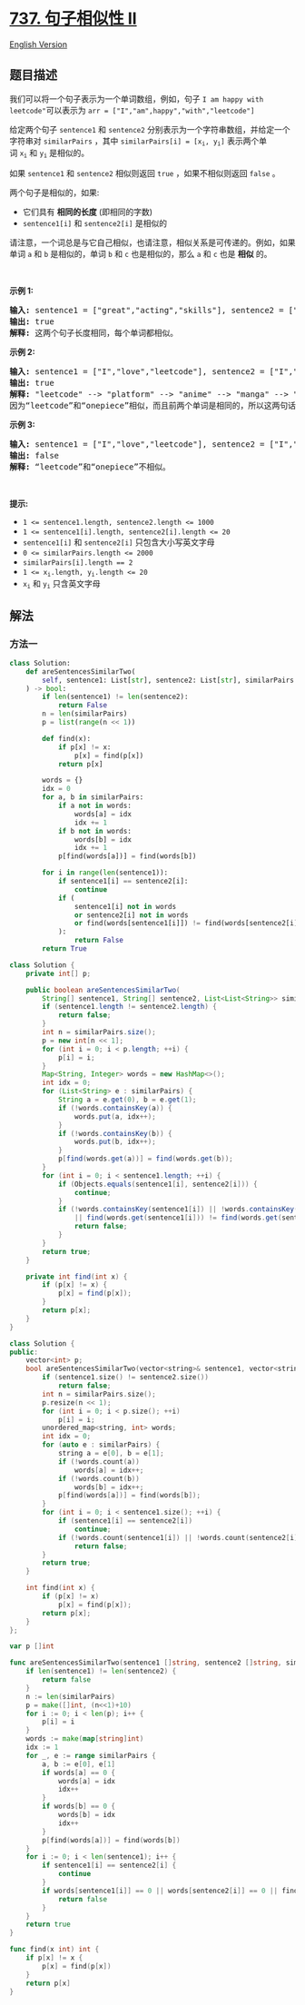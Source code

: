 # [737. 句子相似性 II](https://leetcode.cn/problems/sentence-similarity-ii)

[English Version](/solution/0700-0799/0737.Sentence%20Similarity%20II/README_EN.md)

## 题目描述

<!-- 这里写题目描述 -->

<p>我们可以将一个句子表示为一个单词数组，例如，句子 <code>I am happy with leetcode"</code>可以表示为&nbsp;<code>arr = ["I","am",happy","with","leetcode"]</code></p>

<p>给定两个句子 <code>sentence1</code> 和 <code>sentence2</code> 分别表示为一个字符串数组，并给定一个字符串对 <code>similarPairs</code> ，其中&nbsp;<code>similarPairs[i] = [x<sub>i</sub>, y<sub>i</sub>]</code>&nbsp;表示两个单词&nbsp;<code>x<sub>i</sub></code>&nbsp;和&nbsp;<code>y<sub>i</sub></code>&nbsp;是相似的。</p>

<p>如果 <code>sentence1</code> 和 <code>sentence2</code> 相似则返回 <code>true</code> ，如果不相似则返回 <code>false</code> 。</p>

<p>两个句子是相似的，如果:</p>

<ul>
	<li>它们具有 <strong>相同的长度</strong> (即相同的字数)</li>
	<li><code>sentence1[i]</code>&nbsp;和&nbsp;<code>sentence2[i]</code>&nbsp;是相似的</li>
</ul>

<p>请注意，一个词总是与它自己相似，也请注意，相似关系是可传递的。例如，如果单词 <code>a</code> 和 <code>b</code> 是相似的，单词&nbsp;<code>b</code> 和 <code>c</code> 也是相似的，那么 <code>a</code> 和 <code>c</code> 也是 <strong>相似</strong> 的。</p>

<p>&nbsp;</p>

<p><strong>示例 1:</strong></p>

<pre>
<strong>输入:</strong> sentence1 = ["great","acting","skills"], sentence2 = ["fine","drama","talent"], similarPairs = [["great","good"],["fine","good"],["drama","acting"],["skills","talent"]]
<strong>输出:</strong> true
<strong>解释:</strong> 这两个句子长度相同，每个单词都相似。
</pre>

<p><strong>示例 2:</strong></p>

<pre>
<strong>输入:</strong> sentence1 = ["I","love","leetcode"], sentence2 = ["I","love","onepiece"], similarPairs = [["manga","onepiece"],["platform","anime"],["leetcode","platform"],["anime","manga"]]
<strong>输出:</strong> true
<strong>解释:</strong> "leetcode" --&gt; "platform" --&gt; "anime" --&gt; "manga" --&gt; "onepiece".
因为“leetcode”和“onepiece”相似，而且前两个单词是相同的，所以这两句话是相似的。</pre>

<p><strong>示例 3:</strong></p>

<pre>
<strong>输入:</strong> sentence1 = ["I","love","leetcode"], sentence2 = ["I","love","onepiece"], similarPairs = [["manga","hunterXhunter"],["platform","anime"],["leetcode","platform"],["anime","manga"]]
<strong>输出:</strong> false
<strong>解释: </strong>“leetcode”和“onepiece”不相似。
</pre>

<p>&nbsp;</p>

<p><strong>提示:</strong></p>

<ul>
	<li><code>1 &lt;= sentence1.length, sentence2.length &lt;= 1000</code></li>
	<li><code>1 &lt;= sentence1[i].length, sentence2[i].length &lt;= 20</code></li>
	<li><code>sentence1[i]</code>&nbsp;和&nbsp;<code>sentence2[i]</code>&nbsp;只包含大小写英文字母</li>
	<li><code>0 &lt;= similarPairs.length &lt;= 2000</code></li>
	<li><code>similarPairs[i].length == 2</code></li>
	<li><code>1 &lt;= x<sub>i</sub>.length, y<sub>i</sub>.length &lt;= 20</code></li>
	<li><code>x<sub>i</sub></code>&nbsp;和&nbsp;<code>y<sub>i</sub></code>&nbsp;只含英文字母</li>
</ul>

## 解法

### 方法一

<!-- tabs:start -->

```python
class Solution:
    def areSentencesSimilarTwo(
        self, sentence1: List[str], sentence2: List[str], similarPairs: List[List[str]]
    ) -> bool:
        if len(sentence1) != len(sentence2):
            return False
        n = len(similarPairs)
        p = list(range(n << 1))

        def find(x):
            if p[x] != x:
                p[x] = find(p[x])
            return p[x]

        words = {}
        idx = 0
        for a, b in similarPairs:
            if a not in words:
                words[a] = idx
                idx += 1
            if b not in words:
                words[b] = idx
                idx += 1
            p[find(words[a])] = find(words[b])

        for i in range(len(sentence1)):
            if sentence1[i] == sentence2[i]:
                continue
            if (
                sentence1[i] not in words
                or sentence2[i] not in words
                or find(words[sentence1[i]]) != find(words[sentence2[i]])
            ):
                return False
        return True
```

```java
class Solution {
    private int[] p;

    public boolean areSentencesSimilarTwo(
        String[] sentence1, String[] sentence2, List<List<String>> similarPairs) {
        if (sentence1.length != sentence2.length) {
            return false;
        }
        int n = similarPairs.size();
        p = new int[n << 1];
        for (int i = 0; i < p.length; ++i) {
            p[i] = i;
        }
        Map<String, Integer> words = new HashMap<>();
        int idx = 0;
        for (List<String> e : similarPairs) {
            String a = e.get(0), b = e.get(1);
            if (!words.containsKey(a)) {
                words.put(a, idx++);
            }
            if (!words.containsKey(b)) {
                words.put(b, idx++);
            }
            p[find(words.get(a))] = find(words.get(b));
        }
        for (int i = 0; i < sentence1.length; ++i) {
            if (Objects.equals(sentence1[i], sentence2[i])) {
                continue;
            }
            if (!words.containsKey(sentence1[i]) || !words.containsKey(sentence2[i])
                || find(words.get(sentence1[i])) != find(words.get(sentence2[i]))) {
                return false;
            }
        }
        return true;
    }

    private int find(int x) {
        if (p[x] != x) {
            p[x] = find(p[x]);
        }
        return p[x];
    }
}
```

```cpp
class Solution {
public:
    vector<int> p;
    bool areSentencesSimilarTwo(vector<string>& sentence1, vector<string>& sentence2, vector<vector<string>>& similarPairs) {
        if (sentence1.size() != sentence2.size())
            return false;
        int n = similarPairs.size();
        p.resize(n << 1);
        for (int i = 0; i < p.size(); ++i)
            p[i] = i;
        unordered_map<string, int> words;
        int idx = 0;
        for (auto e : similarPairs) {
            string a = e[0], b = e[1];
            if (!words.count(a))
                words[a] = idx++;
            if (!words.count(b))
                words[b] = idx++;
            p[find(words[a])] = find(words[b]);
        }
        for (int i = 0; i < sentence1.size(); ++i) {
            if (sentence1[i] == sentence2[i])
                continue;
            if (!words.count(sentence1[i]) || !words.count(sentence2[i]) || find(words[sentence1[i]]) != find(words[sentence2[i]]))
                return false;
        }
        return true;
    }

    int find(int x) {
        if (p[x] != x)
            p[x] = find(p[x]);
        return p[x];
    }
};
```

```go
var p []int

func areSentencesSimilarTwo(sentence1 []string, sentence2 []string, similarPairs [][]string) bool {
	if len(sentence1) != len(sentence2) {
		return false
	}
	n := len(similarPairs)
	p = make([]int, (n<<1)+10)
	for i := 0; i < len(p); i++ {
		p[i] = i
	}
	words := make(map[string]int)
	idx := 1
	for _, e := range similarPairs {
		a, b := e[0], e[1]
		if words[a] == 0 {
			words[a] = idx
			idx++
		}
		if words[b] == 0 {
			words[b] = idx
			idx++
		}
		p[find(words[a])] = find(words[b])
	}
	for i := 0; i < len(sentence1); i++ {
		if sentence1[i] == sentence2[i] {
			continue
		}
		if words[sentence1[i]] == 0 || words[sentence2[i]] == 0 || find(words[sentence1[i]]) != find(words[sentence2[i]]) {
			return false
		}
	}
	return true
}

func find(x int) int {
	if p[x] != x {
		p[x] = find(p[x])
	}
	return p[x]
}
```

<!-- tabs:end -->

<!-- end -->
